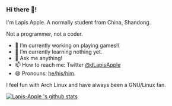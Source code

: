 ### Hi there 👋!
I'm Lapis Apple.
A normally student from China, Shandong.

Not a programmer, not a coder.

- 🔭 I’m currently working on playing games!(
- 🌱 I’m currently learning nothing yet.
- 💬 Ask me anything!
- 📫 How to reach me: Twitter [@dLapisApple](https://twitter.com/dLapisApple)
- 😄 Pronouns: [he/his/him](https://pronoun.is/he).
<!-- - ⚡ Fun fact:  -->

I feel fun with Arch Linux and have always been a GNU/Linux fan.

<!--
**Lapis-Apple/Lapis-Apple** is a ✨ _special_ ✨ repository because its `README.md` (this file) appears on your GitHub profile.

Here are some ideas to get you started:

- 🔭 I’m currently working on ...
- 🌱 I’m currently learning ...
- 👯 I’m looking to collaborate on ...
- 🤔 I’m looking for help with ...
- 💬 Ask me about ...
- 📫 How to reach me: ...
- 😄 Pronouns: ...
- ⚡ Fun fact: ...
-->

[![Lapis-Apple 's github stats](https://github-readme-stats.vercel.app/api?username=Lapis-Apple&show_icons=true&count_private=true&include_all_commits=true&hide=contribs,prs)](https://github.com/Lapis-Apple/github-readme-stats)
